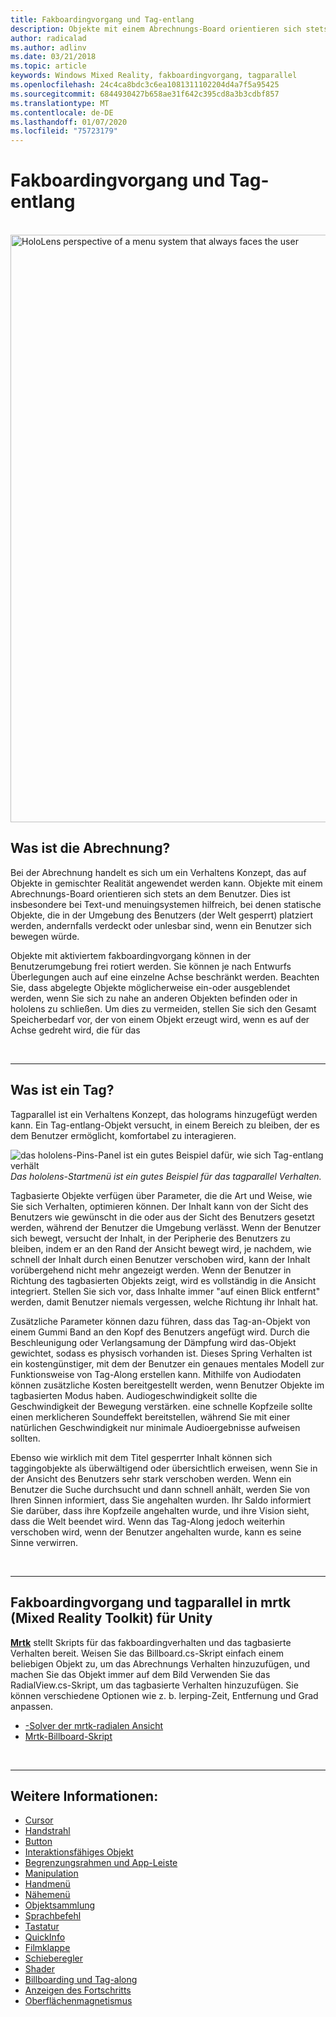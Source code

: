 ```yaml
---
title: Fakboardingvorgang und Tag-entlang
description: Objekte mit einem Abrechnungs-Board orientieren sich stets an dem Benutzer.
author: radicalad
ms.author: adlinv
ms.date: 03/21/2018
ms.topic: article
keywords: Windows Mixed Reality, fakboardingvorgang, tagparallel
ms.openlocfilehash: 24c4ca8bdc3c6ea1081311102204d4a7f5a95425
ms.sourcegitcommit: 6844930427b658ae31f642c395cd8a3b3cdbf857
ms.translationtype: MT
ms.contentlocale: de-DE
ms.lasthandoff: 01/07/2020
ms.locfileid: "75723179"
---
```

# <a name="billboarding-and-tag-along"></a>Fakboardingvorgang und Tag-entlang

<br>

<img src="images/UX/MRTK_TagAlong.gif" alt="HoloLens perspective of a menu system that always faces the user" width="940px">
<br>

## <a name="what-is-billboarding"></a>Was ist die Abrechnung?

Bei der Abrechnung handelt es sich um ein Verhaltens Konzept, das auf Objekte in gemischter Realität angewendet werden kann. Objekte mit einem Abrechnungs-Board orientieren sich stets an dem Benutzer. Dies ist insbesondere bei Text-und menuingsystemen hilfreich, bei denen statische Objekte, die in der Umgebung des Benutzers (der Welt gesperrt) platziert werden, andernfalls verdeckt oder unlesbar sind, wenn ein Benutzer sich bewegen würde.

Objekte mit aktiviertem fakboardingvorgang können in der Benutzerumgebung frei rotiert werden. Sie können je nach Entwurfs Überlegungen auch auf eine einzelne Achse beschränkt werden. Beachten Sie, dass abgelegte Objekte möglicherweise ein-oder ausgeblendet werden, wenn Sie sich zu nahe an anderen Objekten befinden oder in hololens zu schließen. Um dies zu vermeiden, stellen Sie sich den Gesamt Speicherbedarf vor, der von einem Objekt erzeugt wird, wenn es auf der Achse gedreht wird, die für das

<br>

---
## <a name="what-is-a-tag-along"></a>Was ist ein Tag?

Tagparallel ist ein Verhaltens Konzept, das holograms hinzugefügt werden kann. Ein Tag-entlang-Objekt versucht, in einem Bereich zu bleiben, der es dem Benutzer ermöglicht, komfortabel zu interagieren.

![das hololens-Pins-Panel ist ein gutes Beispiel dafür, wie sich Tag-entlang verhält](images/tagalong-1000px.jpg)<br>
*Das hololens-Startmenü ist ein gutes Beispiel für das tagparallel Verhalten.*

Tagbasierte Objekte verfügen über Parameter, die die Art und Weise, wie Sie sich Verhalten, optimieren können. Der Inhalt kann von der Sicht des Benutzers wie gewünscht in die oder aus der Sicht des Benutzers gesetzt werden, während der Benutzer die Umgebung verlässt. Wenn der Benutzer sich bewegt, versucht der Inhalt, in der Peripherie des Benutzers zu bleiben, indem er an den Rand der Ansicht bewegt wird, je nachdem, wie schnell der Inhalt durch einen Benutzer verschoben wird, kann der Inhalt vorübergehend nicht mehr angezeigt werden. Wenn der Benutzer in Richtung des tagbasierten Objekts zeigt, wird es vollständig in die Ansicht integriert. Stellen Sie sich vor, dass Inhalte immer "auf einen Blick entfernt" werden, damit Benutzer niemals vergessen, welche Richtung ihr Inhalt hat.

Zusätzliche Parameter können dazu führen, dass das Tag-an-Objekt von einem Gummi Band an den Kopf des Benutzers angefügt wird. Durch die Beschleunigung oder Verlangsamung der Dämpfung wird das-Objekt gewichtet, sodass es physisch vorhanden ist. Dieses Spring Verhalten ist ein kostengünstiger, mit dem der Benutzer ein genaues mentales Modell zur Funktionsweise von Tag-Along erstellen kann. Mithilfe von Audiodaten können zusätzliche Kosten bereitgestellt werden, wenn Benutzer Objekte im tagbasierten Modus haben. Audiogeschwindigkeit sollte die Geschwindigkeit der Bewegung verstärken. eine schnelle Kopfzeile sollte einen merklicheren Soundeffekt bereitstellen, während Sie mit einer natürlichen Geschwindigkeit nur minimale Audioergebnisse aufweisen sollten.

Ebenso wie wirklich mit dem Titel gesperrter Inhalt können sich taggingobjekte als überwältigend oder übersichtlich erweisen, wenn Sie in der Ansicht des Benutzers sehr stark verschoben werden. Wenn ein Benutzer die Suche durchsucht und dann schnell anhält, werden Sie von Ihren Sinnen informiert, dass Sie angehalten wurden. Ihr Saldo informiert Sie darüber, dass ihre Kopfzeile angehalten wurde, und ihre Vision sieht, dass die Welt beendet wird. Wenn das Tag-Along jedoch weiterhin verschoben wird, wenn der Benutzer angehalten wurde, kann es seine Sinne verwirren.

<br>

---

## <a name="billboarding-and-tag-along-in-mrtk-mixed-reality-toolkit-for-unity"></a>Fakboardingvorgang und tagparallel in mrtk (Mixed Reality Toolkit) für Unity
**[Mrtk](https://github.com/Microsoft/MixedRealityToolkit-Unity)** stellt Skripts für das fakboardingverhalten und das tagbasierte Verhalten bereit. Weisen Sie das Billboard.cs-Skript einfach einem beliebigen Objekt zu, um das Abrechnungs Verhalten hinzuzufügen, und machen Sie das Objekt immer auf dem Bild Verwenden Sie das RadialView.cs-Skript, um das tagbasierte Verhalten hinzuzufügen. Sie können verschiedene Optionen wie z. b. lerping-Zeit, Entfernung und Grad anpassen.

* [-Solver der mrtk-radialen Ansicht](https://microsoft.github.io/MixedRealityToolkit-Unity/Documentation/README_Solver.html#radialview)
* [Mrtk-Billboard-Skript](https://github.com/microsoft/MixedRealityToolkit-Unity/blob/mrtk_release/Assets/MixedRealityToolkit.SDK/Features/UX/Scripts/Utilities/Billboard.cs)


<br>

---

## <a name="see-also"></a>Weitere Informationen:

* [Cursor](cursors.md)
* [Handstrahl](point-and-commit.md)
* [Button](button.md)
* [Interaktionsfähiges Objekt](interactable-object.md)
* [Begrenzungsrahmen und App-Leiste](app-bar-and-bounding-box.md)
* [Manipulation](direct-manipulation.md)
* [Handmenü](hand-menu.md)
* [Nähemenü](near-menu.md)
* [Objektsammlung](object-collection.md)
* [Sprachbefehl](voice-input.md)
* [Tastatur](keyboard.md)
* [QuickInfo](tooltip.md)
* [Filmklappe](slate.md)
* [Schieberegler](slider.md)
* [Shader](shader.md)
* [Billboarding und Tag-along](billboarding-and-tag-along.md)
* [Anzeigen des Fortschritts](progress.md)
* [Oberflächenmagnetismus](surface-magnetism.md)
